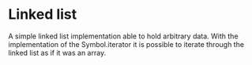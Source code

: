 # Linked list

A simple linked list implementation able to hold arbitrary data. With the
implementation of the Symbol.iterator it is possible to iterate through the
linked list as if it was an array.
